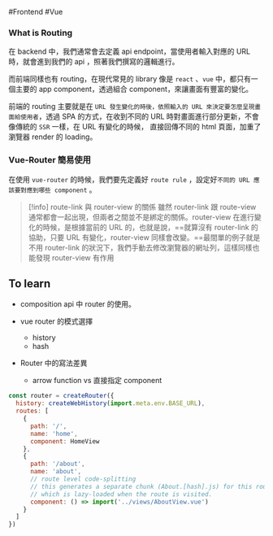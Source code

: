 #Frontend #Vue 

### What is Routing

在 backend 中，我們通常會去定義 api endpoint，當使用者輸入對應的 URL 時，就會進到我們的 api ，照著我們撰寫的邏輯進行。

而前端同樣也有 routing，在現代常見的 library 像是 `react` 、`vue` 中，都只有一個主要的 app component，透過組合 component，來讓畫面有豐富的變化。

前端的 routing 主要就是在 `URL 發生變化的時後，依照輸入的 URL 來決定要怎麼呈現畫面給使用者`，透過 SPA 的方式，在收到不同的 URL 時對畫面進行部分更新，不會像傳統的 `SSR` 一樣，在 URL 有變化的時候， 直接回傳不同的 html 頁面，加重了瀏覽器 render 的 loading。


### Vue-Router 簡易使用

在使用 `vue-router` 的時候，我們要先定義好 `route rule` ，設定好`不同的 URL 應該要對應到哪些 component` 。



>[!info] route-link 與 router-view 的關係
雖然 router-link 跟 route-view 通常都會一起出現，但兩者之間並不是綁定的關係。router-view 在進行變化的時候，是根據當前的 URL 的，也就是說，==就算沒有 router-link 的協助，只要 URL 有變化，router-view 同樣會改變。==最間單的例子就是不用 router-link 的狀況下，我們手動去修改瀏覽器的網址列，這樣同樣也能發現 router-view 有作用




## To learn

- composition api 中 router 的使用。

- vue router 的模式選擇 
	- history 
	- hash

- Router 中的寫法差異 
	- arrow function vs 直接指定 component
```js
const router = createRouter({
  history: createWebHistory(import.meta.env.BASE_URL),
  routes: [
    {
      path: '/',
      name: 'home',
      component: HomeView
    },
    {
      path: '/about',
      name: 'about',
      // route level code-splitting
      // this generates a separate chunk (About.[hash].js) for this route
      // which is lazy-loaded when the route is visited.
      component: () => import('../views/AboutView.vue')
    }
  ]
})
```